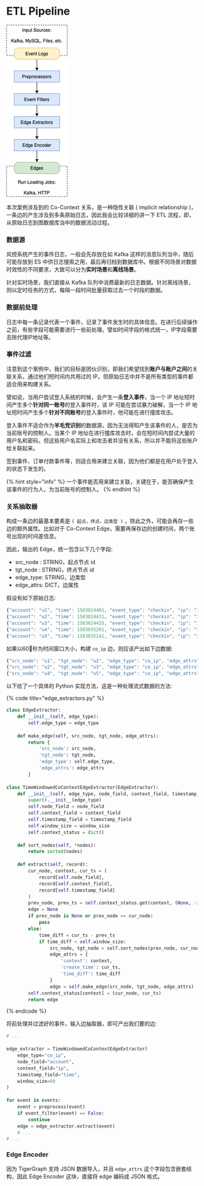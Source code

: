 # ETL Pipeline

![Edge Extracting Pipeline](../../.gitbook/assets/tigergraph-tutorials-etl-pipeline.png)

本次案例涉及到的 Co-Context 关系，是一种隐性关联 \( implicit relationship \)，一条边的产生涉及到多条原始日志，因此我会比较详细的讲一下 ETL 流程，即，从原始日志到图数据库当中的数据流动过程。

### 数据源

风控系统产生的事件日志，一般会先存放在如 Kafka 这样的消息队列当中，随后可能存放到 ES 中供日志搜索之用，最后再归档到数据库中。根据不同场景对数据时效性的不同要求，大致可以分为**实时场景**和**离线场景**。

针对实时场景，我们直接从 Kafka 队列中消费最新的日志数据。针对离线场景，则以定时任务的方式，每隔一段时间批量获取过去一个时段的数据。

### 数据前处理

日志中每一条记录代表一个事件，记录了事件发生时的具体信息。在进行后续操作之前，有些字段可能需要进行一些前处理。譬如时间字段的格式统一，IP字段需要去除代理IP地址等。

### 事件过滤

注意到这个案例中，我们的目标是团伙识别，即我们希望找到**账户与账户之间**的关联关系，通过他们短时间内共用过的 IP。但原始日志中并不是所有类型的事件都适合用来构建关系。

譬如说，当用户尝试登入系统的时候，会产生一条**登入事件**，当一个 IP 地址短时间产生多个**针对同一账号**的登入事件时，该 IP 可能在尝试暴力破解，当一个 IP 地址短时间产生多个**针对不同账号**的登入事件时，他可能在进行撞库攻击。

登入事件不适合作为**羊毛党识别**的数据源，因为无法得知产生该事件的人，是否为当前账号的控制人。当某个 IP 地址在进行撞库攻击时，会在短时间内尝试大量的用户名和密码，但这些用户名实际上和攻击者并没有关系，所以并不能将这些账户给关联起来。

签到事件、订单付款事件等，则适合用来建立关联，因为他们都是在用户处于登入的状态下发生的。

{% hint style="info" %}
一个事件能否用来建立关联，关键在于，能否确保产生该事件的行为人，为当前账号的控制人。
{% endhint %}

### 关系抽取器

构成一条边的最基本要素是 `( 起点，终点，边类型 )` ，除此之外，可能会再存一些边的额外属性。比如对于 Co-Context Edge，需要再保存边的创建时间，两个账号出现的时间差信息。

因此，输出的 Edge，统一包含以下几个字段:

* src\_node : STRING，起点节点 id
* tgt\_node : STRING，终点节点 id
* edge\_type: STRING，边类型
* edge\_attrs: DICT，边属性

假设有如下原始日志:

```javascript
{"account": "u1", "time": 1583024401, "event_type": "checkin", "ip": "1.1.1.1"}
{"account": "u2", "time": 1583024431, "event_type": "checkin", "ip": "1.1.1.1"}
{"account": "u3", "time": 1583024435, "event_type": "checkin", "ip": "1.1.1.1"}
{"account": "u4", "time": 1583035201, "event_type": "checkin", "ip": "1.1.1.1"}
{"account": "u5", "time": 1583035241, "event_type": "checkin", "ip": "1.1.1.1"}
```

如果以60秒为时间窗口大小，构建 `co_ip` 边，则应该产出如下边数据:

```javascript
{"src_node": "u1", "tgt_node": "u2", "edge_type": "co_ip", "edge_attrs": {"context", "1.1.1.1", "create_time": 1583024431, "time_diff": 30}}
{"src_node": "u2", "tgt_node": "u3", "edge_type": "co_ip", "edge_attrs": {"context", "1.1.1.1", "create_time": 1583024435, "time_diff": 4}}
{"src_node": "u4", "tgt_node": "u5", "edge_type": "co_ip", "edge_attrs": {"context", "1.1.1.1", "create_time": 1583035241, "time_diff": 40}}
```

以下给了一个具体的 Python 实现方法，这是一种处理流式数据的方法:

{% code title="edge\_extractors.py" %}
```python
class EdgeExtractor:
    def __init__(self, edge_type):
        self.edge_type = edge_type

    def make_edge(self, src_node, tgt_node, edge_attrs):
        return {
            'src_node': src_node,
            'tgt_node': tgt_node,
            'edge_type': self.edge_type,
            'edge_attrs': edge_attrs
        }

class TimeWindowedCoContextEdgeExtractor(EdgeExtractor):
    def __init__(self, edge_type, node_field, context_field, timestamp_field, window_size):
        super().__init__(edge_type)
        self.node_field = node_field
        self.context_field = context_field
        self.timestamp_field = timestamp_field
        self.window_size = window_size
        self.context_status = dict()

    def sort_nodes(self, *nodes):
        return sorted(nodes)

    def extract(self, record):
        cur_node, context, cur_ts = (
            record[self.node_field],
            record[self.context_field],
            record[self.timestamp_field]
        )
        prev_node, prev_ts = self.context_status.get(context, (None, -inf))
        edge = None
        if prev_node is None or prev_node == cur_node:
            pass
        else:
            time_diff = cur_ts - prev_ts
            if time_diff < self.window_size:
                src_node, tgt_node = self.sort_nodes(prev_node, cur_node)
                edge_attrs = {
                    'context': context,
                    'create_time': cur_ts,
                    'time_diff': time_diff
                }
                edge = self.make_edge(src_node, tgt_node, edge_attrs)
        self.context_status[context] = (cur_node, cur_ts)
        return edge
```
{% endcode %}

将前处理并过滤好的事件，输入边抽取器，即可产出我们要的边:

```python
# ...

edge_extractor = TimeWindowedCoContextEdgeExtractor(
    edge_type="co_ip",
    node_field="account",
    context_field="ip",
    timestamp_field="time",
    window_size=60
)

for event in events:
    event = preprocess(event)
    if event_filter(event) == False:
        continue
    edge = edge_extractor.extract(event)
    # ...
# ...
```

### Edge Encoder

因为 TigerGraph 支持 JSON 数据导入，并且 `edge_attrs` 这个字段包含嵌套结构，因此 Edge Encoder 这块，直接将 edge 编码成 JSON 格式。

